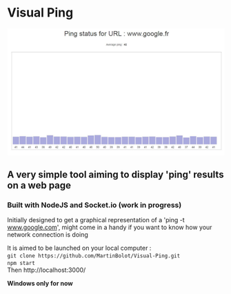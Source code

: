 # Visual Ping

![example image](/public/images/example.jpg)
## A very simple tool aiming to display 'ping' results on a web page
### Built with NodeJS and Socket.io (work in progress)

Initially designed to get a graphical representation of a 'ping -t www.google.com', might come in a handy if you want to know how your network connection is doing

It is aimed to be launched on your local computer :  
`git clone https://github.com/MartinBolot/Visual-Ping.git`  
`npm start`  
Then http://localhost:3000/

**Windows only for now**
